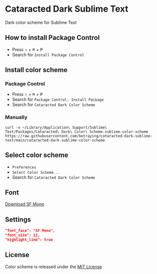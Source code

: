 # Cataracted Dark Sublime Text
Dark color scheme for Sublime Text

## How to install Package Control
* Press <kbd>⇧</kbd> + <kbd>⌘</kbd> + <kbd>P</kbd>
* Search for `Install Package Control`

## Install color scheme

### Package Control
* Press <kbd>⇧</kbd> + <kbd>⌘</kbd> + <kbd>P</kbd>
* Search for `Package Control: Install Package`
* Search for `Cataracted Dark Color Scheme`

### Manually
```
curl -o ~/Library/Application\ Support/Sublime\ Text/Packages/Cataracted\ Dark\ Color\ Scheme.sublime-color-scheme https://raw.githubusercontent.com/betraying/cataracted-dark-sublime-text/main/cataracted-dark.sublime-color-scheme
```

## Select color scheme
* `Preferences`
* `Select Color Scheme...`
* Search for `Cataracted Dark Color Scheme`

## Font
[Download SF Mono](https://devimages-cdn.apple.com/design/resources/download/SF-Mono.dmg)

## Settings
```json
"font_face": "SF Mono",
"font_size": 12,
"highlight_line": true
```

## License
Color scheme is released under the [MIT License](http://www.opensource.org/licenses/MIT)
